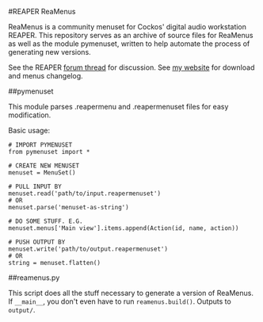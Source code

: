 #REAPER ReaMenus

ReaMenus is a community menuset for Cockos' digital audio workstation REAPER. This repository serves as an archive of source files for ReaMenus as well as the module pymenuset, written to help automate the process of generating new versions.

See the REAPER [forum thread](http://forum.cockos.com/showthread.php?t=58672) for discussion.
See [my website](http://mikestopcontinues.com/project/reaper-reamenus/) for download and menus changelog.

##pymenuset

This module parses .reapermenu and .reapermenuset files for easy modification.

Basic usage:

	# IMPORT PYMENUSET
	from pymenuset import *

	# CREATE NEW MENUSET
	menuset = MenuSet()

	# PULL INPUT BY
	menuset.read('path/to/input.reapermenuset')
	# OR
	menuset.parse('menuset-as-string')

	# DO SOME STUFF. E.G.
	menuset.menus['Main view'].items.append(Action(id, name, action))

	# PUSH OUTPUT BY
	menuset.write('path/to/output.reapermenuset')
	# OR
	string = menuset.flatten()
	
##reamenus.py

This script does all the stuff necessary to generate a version of ReaMenus. If `__main__`, you don't even have to run `reamenus.build()`. Outputs to `output/`.
